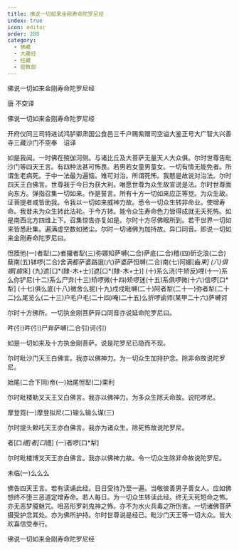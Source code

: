 ```yaml
---
title: 佛说一切如来金刚寿命陀罗尼经
index: true
icon: editor
order: 280
category:
  - 佛藏
  - 大藏经
  - 经藏
  - 密教部
---
```


  佛说一切如来金刚寿命陀罗尼经  

唐 不空译  

佛说一切如来金刚寿命陀罗尼经  

开府仪同三司特进试鸿胪卿肃国公食邑三千户赐紫赠司空谥大鉴正号大广智大兴善寺三藏沙门不空奉　诏译  

如是我闻。一时佛在殑伽河侧。与诸比丘及大菩萨无量天人大众俱。尔时世尊告毗沙门等四天王言。有四种法甚可怖畏。若男若女童男童女。一切有情无能免者。所谓生老病死。于中一法最为遍恼。难可对治。所谓死怖。我愍是故说对治法。尔时四天王白佛言。世尊我于今日为获大利。唯愿世尊为众生故宣说是法。尔时世尊面向东方。弹指召集一切如来。作是誓言。所有十方一切如来应正等觉。为众生故。证菩提者咸皆助我。令我以一切如来威神力故。悉令一切众生转非命业。使增寿命。我昔未为众生转此法轮。于今方转。能令众生寿命色力皆得成就无夭死怖。如是南西北方四维上下。召集惊告亦复如是。尔时十方尽佛眼所到。若干世界一切如来皆悉赴集。遍满虚空数如微尘。尔时一切诸佛为加持故。异口同音。即说一切如来金刚寿命陀罗尼曰。  

怛胵他(一)者犁(二)者攞者犁(三)弥娜知萨嚩(二合)萨底(二合)稽(四)斫讫浪(二合)蘖南(五)钵啰(二合)舍满都萨婆路誐(六)萨婆萨怛嚩(二合)南(七)阿娜[齒*束] (八)俱娜[齒*來] (九)遮[口*(隸-木+士)]遮[口*(隸-木+士)] (十)系么浇(牛矫反)哩(十一)系么你铲尼(十二)系么尸弃(十三)矫啰微(十四)矫啰迷(十五)系俱啰微(十六)信啰[口*犁] (十七)俱么底(十八)微舍么抳(十九)戍戍毗嚩(二十)阿者犁(二十一)弥者犁(二十二)么尾览么(二十三)户毛户毛(二十四)唵(二十五)么折啰谕师(某甲二十六)萨嚩诃  

尔时十方佛所。一切执金刚菩萨异口同音亦说延命陀罗尼曰。  

吽(引)吽(引)尸弃萨嚩(二合引)诃(引)  

如是一切如来及十方执金刚菩萨。说是陀罗尼已隐而不现。  

尔时毗沙门天王白佛言。我亦以佛神力。为一切众生加持护念。除非命故说陀罗尼。  

始尾(二合下同)帝(一)始尾怛犁(二)栗利  

尔时毗楼勒叉天王又白佛言。我亦以佛神力。为多众生除夭命故。说陀啰尼。  

摩登霓(一)摩登拟尼(二)输么输么谋(三)  

尔时提头赖吒天王亦白佛言。我亦为诸众生。除死怖故说陀罗尼。  

者[口*禮]者[口*禮] (一)者啰[口*犁]  

尔时毗楼博叉天王亦白佛言。我亦以佛神力故。令一切众生除非命故说陀罗尼。  

未临(一)么么么  

佛告四天王言。若有读诵此经。日日受持乃至一遍。当敬彼善男子善女人。应如佛想终不堕三恶道定增寿命。若人每日。为一切众生转读此经。终无夭死短命之怖。亦无恶梦魇魅咒。咀恶形罗刹鬼神之怖。亦不为水火兵毒之所伤害。一切诸佛菩萨摄受护念其处。亦为佛所护持。尔时世尊说是经已。毗沙门天王等一切大众。皆大欢喜信受奉行。  

佛说一切如来金刚寿命陀罗尼经  
